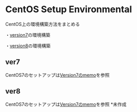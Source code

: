 # CentOS Setup Environmental

CentOS上の環境構築方法をまとめる


・[version7](##ver7)の環境構築

・[version8](##ver8)の環境構築


## ver7

CentOS7のセットアップは[Version7のmemo](./ver7/memo.md)を参照

## ver8

CentOS7のセットアップは[Version7のmemo](./ver8/memo.md)を参照
*未作成

